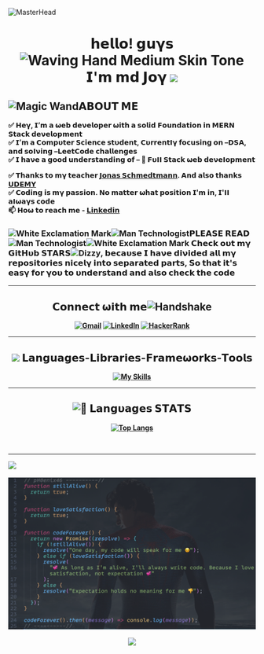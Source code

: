 <!-- ❗❗❗❗❗❗❗❗❗ Don't copy mine, create your own ❗❗❗❗❗❗❗❗❗ -->
<!-- ⛔️⛔️⛔️⛔️⛔️⛔️⛔️⛔️⛔️❗❗❗❗❗❗❗❗❗ If you copy me! you will be hacked ❗❗❗❗❗❗❗❗❗⛔️⛔️⛔️⛔️⛔️⛔️⛔️⛔️⛔️ -->
<!-- ✅✅✅✅✅✅ made by pH0enix46(MD JOY) -->

![MasterHead](https://repository-images.githubusercontent.com/588181932/e36ec678-7984-4cdd-8e4c-a3932772ff8e)
<br/>

<h1 align="center">𝗵𝗲𝗹𝗹𝝾! 𝗴𝘂𝝲𝘀 <img src="https://raw.githubusercontent.com/Tarikul-Islam-Anik/Animated-Fluent-Emojis/master/Emojis/Hand%20gestures/Waving%20Hand%20Medium%20Skin%20Tone.png" alt="Waving Hand Medium Skin Tone" width="35" height="35" /> 𝗜'𝗺 𝗺𝗱 𝗝𝝾𝝲 <img src = "https://i.pinimg.com/originals/3f/7e/4e/3f7e4eff7c96e9fe4b8b4b1ff3f7bdb5.gif" width = 6.5%></h1>

<h2><img src="https://raw.githubusercontent.com/Tarikul-Islam-Anik/Telegram-Animated-Emojis/main/Activity/Magic%20Wand.webp" alt="Magic Wand" width="45" height="45" />𝗔𝝗𝝤𝗨𝗧 𝗠𝝚</h2>
<b>✅ 𝝜𝗲𝝲, 𝗜’𝗺 𝗮 𝞈𝗲𝗯 𝗱𝗲𝝼𝗲𝗹𝝾𝗽𝗲𝗿 𝞈𝗶𝘁𝗵 𝗮 𝘀𝝾𝗹𝗶𝗱 𝗙𝝾𝘂𝗻𝗱𝗮𝘁𝗶𝝾𝗻 𝗶𝗻 𝗠𝗘𝗥𝝢 𝗦𝘁𝗮𝗰𝗸 𝗱𝗲𝝼𝗲𝗹𝝾𝗽𝗺𝗲𝗻𝘁</b>
<br/>
<b>✅ 𝗜’𝗺 𝗮 𝗖𝝾𝗺𝗽𝞄𝘁𝗲𝗿 𝗦𝗰𝗶𝗲𝗻𝗰𝗲 𝘀𝘁𝞄𝗱𝗲𝗻𝘁, 𝗖𝞄𝗿𝗿𝗲𝗻𝘁𝝞𝝲 𝗳𝗼𝗰𝘂𝘀𝗶𝗻𝗴 𝗼𝗻 –𝗗𝗦𝗔, 𝗮𝗻𝗱 𝘀𝗼𝝞𝝼𝗶𝗻𝗴 –𝗟𝗲𝗲𝘁𝗖𝗼𝗱𝗲 𝗰𝗵𝗮𝗹𝗹𝗲𝗻𝗴𝗲𝘀</b>
<br/>
<b>✅ 𝗜 𝗵𝗮𝝼𝗲 𝗮 𝗴𝝾𝝾𝗱 𝘂𝗻𝗱𝗲𝗿𝘀𝘁𝗮𝗻𝗱𝗶𝗻𝗴 𝝾𝗳 – 💞 𝗙𝞄𝝞𝝞 𝗦𝘁𝗮𝗰𝗸 𝞈𝗲𝗯 𝗱𝗲𝝼𝗲𝝞𝗼𝗽𝗺𝗲𝗻𝘁</b>
<br/>

<b>✅ 𝗧𝗵𝗮𝗻𝗸𝘀 𝘁𝝾 𝗺𝝲 𝘁𝗲𝗮𝗰𝗵𝗲𝗿 [𝗝𝝾𝗻𝗮𝘀 𝗦𝗰𝗵𝗺𝗲𝗱𝘁𝗺𝗮𝗻𝗻](https://www.udemy.com/user/jonasschmedtmann/). 𝗔𝗻𝗱 𝗮𝗹𝘀𝝾 𝘁𝗵𝗮𝗻𝗸𝘀 [𝗨𝗗𝝚𝝡𝝪](https://www.udemy.com/)</b>
<br/>
<b>✅ 𝗖𝗼𝗱𝗶𝗻𝗴 𝗶𝘀 𝗺𝝲 𝗽𝗮𝘀𝘀𝗶𝗼𝗻. 𝝢𝗼 𝗺𝗮𝘁𝘁𝗲𝗿 𝞈𝗵𝗮𝘁 𝗽𝗼𝘀𝗶𝘁𝗶𝗼𝗻 𝗜'𝗺 𝗶𝗻, 𝗜'𝝞𝝞 𝗮𝝞𝞈𝗮𝝲𝘀 𝗰𝗼𝗱𝗲 <b/>
<br/>
<b>📫 𝝜𝝾𝞈 𝘁𝝾 𝗿𝗲𝗮𝗰𝗵 𝗺𝗲 - [𝗟𝗶𝗻𝗸𝗲𝗱𝗶𝗻](https://www.linkedin.com/in/mdjoy46/) <b/>
<br/>
<h3><b><img src="https://raw.githubusercontent.com/Tarikul-Islam-Anik/Telegram-Animated-Emojis/main/Symbols/White%20Exclamation%20Mark.webp" alt="White Exclamation Mark" width="25" height="25" /><img src="https://raw.githubusercontent.com/Tarikul-Islam-Anik/Telegram-Animated-Emojis/main/People/Man%20Technologist.webp" alt="Man Technologist" width="45" height="45" />𝝦𝗟𝗘𝝖𝗦𝗘 𝗥𝗘𝝖𝗗<img src="https://raw.githubusercontent.com/Tarikul-Islam-Anik/Telegram-Animated-Emojis/main/People/Man%20Technologist.webp" alt="Man Technologist" width="45" height="45" /><img src="https://raw.githubusercontent.com/Tarikul-Islam-Anik/Telegram-Animated-Emojis/main/Symbols/White%20Exclamation%20Mark.webp" alt="White Exclamation Mark" width="25" height="25" /> 𝗖𝗵𝗲𝗰𝗸 𝝾𝞄𝘁 𝗺𝝲 𝗚𝗶𝘁𝗛𝞄𝗯 𝗦𝗧𝝖𝗥𝗦<img src="https://raw.githubusercontent.com/Tarikul-Islam-Anik/Telegram-Animated-Emojis/main/Symbols/Dizzy.webp" alt="Dizzy" width="25" height="25" />, 𝗯𝗲𝗰𝗮𝞄𝘀𝗲 𝗜 𝗵𝗮𝝼𝗲 𝗱𝗶𝝼𝗶𝗱𝗲𝗱 𝗮𝗹𝗹 𝗺𝝲 𝗿𝗲𝗽𝝾𝘀𝗶𝘁𝝾𝗿𝗶𝗲𝘀 𝗻𝗶𝗰𝗲𝗹𝝲 𝗶𝗻𝘁𝝾 𝘀𝗲𝗽𝗮𝗿𝗮𝘁𝗲𝗱 𝗽𝗮𝗿𝘁𝘀, 𝗦𝝾 𝘁𝗵𝗮𝘁 𝗶𝘁'𝘀 𝗲𝗮𝘀𝝲 𝗳𝝾𝗿 𝝲𝝾𝞄 𝘁𝝾 𝞄𝗻𝗱𝗲𝗿𝘀𝘁𝗮𝗻𝗱 𝗮𝗻𝗱 𝗮𝗹𝘀𝝾 𝗰𝗵𝗲𝗰𝗸 𝘁𝗵𝗲 𝗰𝝾𝗱𝗲 <b/></h3>
<hr/>

<h2 align="center">𝗖𝝾𝗻𝗻𝗲𝗰𝘁 𝞈𝗶𝘁𝗵 𝗺𝗲<img 
<img src="https://raw.githubusercontent.com/Tarikul-Islam-Anik/Telegram-Animated-Emojis/main/People/Handshake.webp" alt="Handshake" width="40" height="40" /></h2>
<div align="center">
      
[![Gmail](https://img.shields.io/badge/Gmail-D14836?style=for-the-badge&logo=gmail&logoColor=white)](mailto:mdjoy.javascript@gmail.com)
[![LinkedIn](https://img.shields.io/badge/LinkedIn-0077B5?style=for-the-badge&logo=linkedin&logoColor=white)](https://www.linkedin.com/in/mdjoy46/)
[![HackerRank](https://img.shields.io/badge/HackerRank-2EC866?style=for-the-badge&logo=hackerrank&logoColor=white)](https://www.hackerrank.com/profile/pH0enix46)

</div>
<hr/>
 
<h2 align="center"><img src = "https://i.pinimg.com/originals/3f/7e/4e/3f7e4eff7c96e9fe4b8b4b1ff3f7bdb5.gif" width = 4.8%> 𝗟𝗮𝗻𝗴𝘂𝗮𝗴𝗲𝘀-𝗟𝗶𝗯𝗿𝗮𝗿𝗶𝗲𝘀-𝗙𝗿𝗮𝗺𝗲𝞈𝝾𝗿𝗸𝘀-𝗧𝝾𝝾𝗹𝘀</h2>
<div align="center">
      
 [![My Skills](https://skillicons.dev/icons?i=js,ts,tailwind,react,nextjs,supabase,nodejs,express,mongodb&perline=10)](https://skillicons.dev)
 
</div>
<hr/>

<h2 align="center"><img src="https://fonts.gstatic.com/s/e/notoemoji/latest/1f680/512.gif" alt="🚀" width="32" > 𝗟𝗮𝗻𝗴𝞄𝗮𝗴𝗲𝘀 𝗦𝗧𝗔𝗧𝗦</h2>

<div align="center">

[![Top Langs](https://github-readme-stats.vercel.app/api/top-langs/?username=pH0enix46&theme=ayu-mirage&size_weight=0.5&count_weight=0.5&langs_count=8&layout=compact)](https://github.com/anuraghazra/github-readme-stats)

</div>

<br/>
<hr/>
<img src="https://user-images.githubusercontent.com/73097560/115834477-dbab4500-a447-11eb-908a-139a6edaec5c.gif">

![MasterHead](https://github.com/pH0enix46/my-PorTFolio---V1/blob/main/public/img/pH0enix--LIFE.png)

<p align="center">
   <img src="https://capsule-render.vercel.app/api?type=waving&color=30:7812f8,100:00D8FF&height=80&section=footer"/>
</p>

